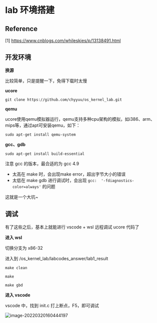 # lab 环境搭建

## Reference

[1] https://www.cnblogs.com/whileskies/p/13138491.html

## 开发环境

**换源**

比较简单，只是提醒一下，免得下载时太慢

**ucore**

```shell
git clone https://github.com/chyyuu/os_kernel_lab.git
```

**qemu**

ucore使用qemu模拟器运行，qemu支持多种cpu架构的模拟，如i386、arm、mips等，通过apt可安装qemu，如下：

```shell
sudo apt-get install qemu-system
```

**gcc、gdb**

```shell
sudo apt-get install build-essential
```

注意 gcc 的版本，最合适的为 gcc 4.9

- 太高在 make 时，会出现make error，超出字节大小的错误
- 太低在 make gdb 进行调试时，会出现 `gcc:  '-fdiagnostics-color=always'` 的问题

这就是一个大坑~

## 调试

有了这些之后，基本上就能进行 vscode + wsl 远程调试 ucore 代码了

**进入 wsl**

切换分支为 x86-32

进入到 /os_kernel_lab/labcodes_answer/lab1_result

```shell
make clean 

make

make gbd
```

**进入 vscode**

vscode 中，找到 init.c 打上断点，F5，即可调试

![image-20220320160444197](https://gitee.com/HappyBinbin/pcigo/raw/master/pic/202203201604301.png)































































